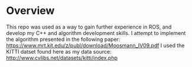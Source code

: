 # Overview

This repo was used as a way to gain further experience in ROS, and develop my C++ and algorithm development skills.
I attempt to implement the algorithm presented in the following paper: https://www.mrt.kit.edu/z/publ/download/Moosmann_IV09.pdf
I used the KITTI datset found here as my data source: http://www.cvlibs.net/datasets/kitti/index.php

